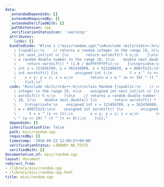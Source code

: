 ```yaml
---
data:
  _extendedDependsOn: []
  _extendedRequiredBy: []
  _extendedVerifiedWith: []
  _pathExtension: cpp
  _verificationStatusIcon: ':warning:'
  attributes:
    links: []
  bundledCode: "#line 1 \"misc/random.cpp\"\n#include <bits/stdc++.h>\n\nclass Random\
    \ {\npublic:\n    // returns a random integer in the range [0, n)\n    unsigned\
    \ int next_int(int n) {\n        return xorshift() % n;\n    }\n\n    // returns\
    \ a random double number in the range [0, 1)\n    double next_double() {\n   \
    \     return xorshift() * (1.0 / 0xFFFFFFFFu);\n    }\n\nprivate:\n    unsigned\
    \ int x = 123456789, y = 362436069, z = 521288629, w = 88675123;\n\n    unsigned\
    \ int xorshift() {\n        unsigned int t;\n        t = x ^ (x << 11);\n    \
    \    x = y; y = z; z = w;\n        return w = w ^ (w >> 19) ^ (t ^ (t >> 8));\n\
    \    }\n};\n"
  code: "#include <bits/stdc++.h>\n\nclass Random {\npublic:\n    // returns a random\
    \ integer in the range [0, n)\n    unsigned int next_int(int n) {\n        return\
    \ xorshift() % n;\n    }\n\n    // returns a random double number in the range\
    \ [0, 1)\n    double next_double() {\n        return xorshift() * (1.0 / 0xFFFFFFFFu);\n\
    \    }\n\nprivate:\n    unsigned int x = 123456789, y = 362436069, z = 521288629,\
    \ w = 88675123;\n\n    unsigned int xorshift() {\n        unsigned int t;\n  \
    \      t = x ^ (x << 11);\n        x = y; y = z; z = w;\n        return w = w\
    \ ^ (w >> 19) ^ (t ^ (t >> 8));\n    }\n};"
  dependsOn: []
  isVerificationFile: false
  path: misc/random.cpp
  requiredBy: []
  timestamp: '2020-09-23 11:09:57+09:00'
  verificationStatus: LIBRARY_NO_TESTS
  verifiedWith: []
documentation_of: misc/random.cpp
layout: document
redirect_from:
- /library/misc/random.cpp
- /library/misc/random.cpp.html
title: misc/random.cpp
---
```

